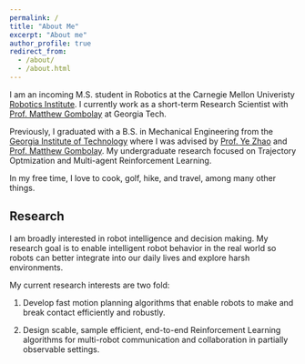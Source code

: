 ```yaml
---
permalink: /
title: "About Me"
excerpt: "About me"
author_profile: true
redirect_from: 
  - /about/
  - /about.html
---
```


I am an incoming M.S. student in Robotics at the Carnegie Mellon Univeristy [Robotics Institute](https://www.ri.cmu.edu/). I currently work as a short-term Research Scientist with [Prof. Matthew Gombolay](https://core-robotics.gatech.edu/people/matthew-gombolay/) at Georgia Tech. 

Previously, I graduated with a B.S. in Mechanical Engineering from the [Georgia Institute of Technology](https://www.gatech.edu/) where I was advised by [Prof. Ye Zhao](https://lab-idar.gatech.edu/) and [Prof. Matthew Gombolay](https://core-robotics.gatech.edu/people/matthew-gombolay/). My undergraduate research focused on Trajectory Optmization and Multi-agent Reinforcement Learning. 

In my free time, I love to cook, golf, hike, and travel, among many other things. 

## Research
I am broadly interested in robot intelligence and decision making. My research goal is to enable intelligent robot behavior in the real world so robots can better integrate into our daily lives and explore harsh environments. 

My current research interests are two fold: 

1) Develop fast motion planning algorithms that enable robots to make and break contact efficiently and robustly. 

2) Design scable, sample efficient, end-to-end Reinforcement Learning algorithms for multi-robot communication and collaboration in partially observable settings. 


